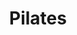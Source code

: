 ---
title: Pilates
menu: main
url: pilates
weight: 50
description:  Trained under firm and loving hands of Pilates Master Kathy Grant, I am a Second generation Master Pilates Teacher. I offer Pilates for Pilates teachers and Pilates teachers-in-training privately and in groups. Based out of Boulder, I also guest teach at different studios and offer workshops internationally."
---